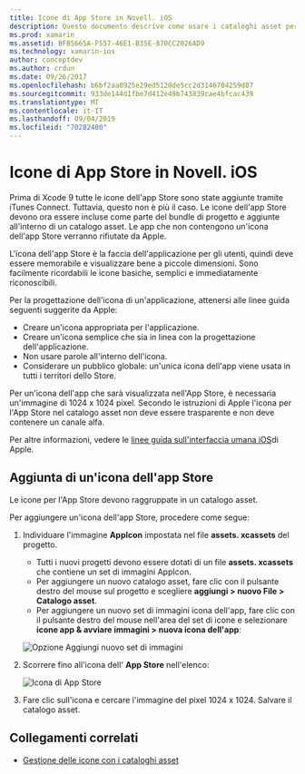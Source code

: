 ```yaml
---
title: Icone di App Store in Novell. iOS
description: Questo documento descrive come usare i cataloghi asset per gestire un'icona dell'app Store per un'applicazione Novell. iOS. In precedenza, le icone dell'app Store venivano gestite con iTunes Connect.
ms.prod: xamarin
ms.assetid: BFB5665A-F557-46E1-B35E-870CC2026AD9
ms.technology: xamarin-ios
author: conceptdev
ms.author: crdun
ms.date: 09/26/2017
ms.openlocfilehash: b6bf2aa8925e29ed5120de5cc2d3146704259d87
ms.sourcegitcommit: 933de144d1fbe7d412e49b743839cae4bfcac439
ms.translationtype: MT
ms.contentlocale: it-IT
ms.lasthandoff: 09/04/2019
ms.locfileid: "70282400"
---
```

# <a name="app-store-icons-in-xamarinios"></a>Icone di App Store in Novell. iOS

Prima di Xcode 9 tutte le icone dell'app Store sono state aggiunte tramite iTunes Connect. Tuttavia, questo non è più il caso. Le icone dell'app Store devono ora essere incluse come parte del bundle di progetto e aggiunte all'interno di un catalogo asset. Le app che non contengono un'icona dell'app Store verranno rifiutate da Apple.

L'icona dell'app Store è la faccia dell'applicazione per gli utenti, quindi deve essere memorabile e visualizzare bene a piccole dimensioni. Sono facilmente ricordabili le icone basiche, semplici e immediatamente riconoscibili.

Per la progettazione dell'icona di un'applicazione, attenersi alle linee guida seguenti suggerite da Apple:

- Creare un'icona appropriata per l'applicazione.
- Creare un'icona semplice che sia in linea con la progettazione dell'applicazione.
- Non usare parole all'interno dell'icona.
- Considerare un pubblico globale: un'unica icona dell'app viene usata in tutti i territori dello Store.

Per un'icona dell'app che sarà visualizzata nell'App Store, è necessaria un'immagine di 1024 x 1024 pixel.  Secondo le istruzioni di Apple l'icona per l'App Store nel catalogo asset non deve essere trasparente e non deve contenere un canale alfa.

Per altre informazioni, vedere le [linee guida sull'interfaccia umana iOS](https://developer.apple.com/ios/human-interface-guidelines/icons-and-images/image-size-and-resolution/)di Apple.

## <a name="adding-an-app-store-icon"></a>Aggiunta di un'icona dell'app Store

Le icone per l'App Store devono raggruppate in un catalogo asset. 

Per aggiungere un'icona dell'app Store, procedere come segue:

1. Individuare l'immagine **AppIcon** impostata nel file **assets. xcassets** del progetto. 
    - Tutti i nuovi progetti devono essere dotati di un file **assets. xcassets** che contiene un set di immagini AppIcon.
    - Per aggiungere un nuovo catalogo asset, fare clic con il pulsante destro del mouse sul progetto e scegliere **aggiungi > nuovo File > Catalogo asset**.
    - Per aggiungere un nuovo set di immagini icona dell'app, fare clic con il pulsante destro del mouse nell'area del set di icone e selezionare **icone app & avviare immagini > nuova icona dell'app**:

    ![Opzione Aggiungi nuovo set di immagini](app-store-icon-images/image1.png)

2. Scorrere fino all'icona dell' **App Store** nell'elenco:

    ![Icona di App Store](app-store-icon-images/image2.png)

3. Fare clic sull'icona e cercare l'immagine del pixel 1024 x 1024. Salvare il catalogo asset.




## <a name="related-links"></a>Collegamenti correlati

- [Gestione delle icone con i cataloghi asset](~/ios/app-fundamentals/images-icons/app-icons.md#managing)
